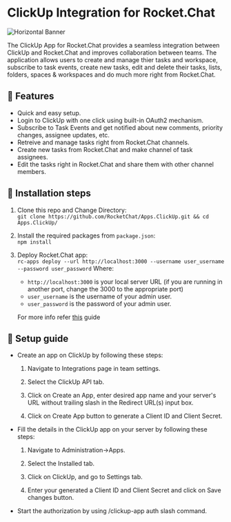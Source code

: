 # ClickUp Integration for Rocket.Chat

![Horizontal Banner](https://user-images.githubusercontent.com/65130881/188604007-e3a39ba1-9536-48cd-8955-e874c02f543c.png)

The ClickUp App for Rocket.Chat  provides a seamless integration between ClickUp and Rocket.Chat and improves collaboration between teams.
The application allows users to create and manage thier tasks and workspace, subscribe to task events, create new tasks, edit and delete their tasks, lists, folders, spaces & workspaces and do much more right from Rocket.Chat.


<h2>🚀 Features </h2>
<ul>
  <li>Quick and easy setup.</li> 
  <li>Login to ClickUp with one click using built-in OAuth2 mechanism.</li>
  <li>Subscribe to Task Events and get notified about new comments, priority changes, assignee updates, etc.</li>
  <li>Retreive and manage tasks right from Rocket.Chat channels.</li>
  <li>Create new tasks from Rocket.Chat and make channel of task assignees.</li>
  <li>Edit the tasks right in Rocket.Chat and share them with other channel members.</li>
</ul>


<h2>🔧 Installation steps </h2>

 1. Clone this repo and Change Directory: </br>
 `git clone https://github.com/RocketChat/Apps.ClickUp.git && cd Apps.ClickUp/`

 2. Install the required packages from `package.json`: </br>
	 `npm install`

 3. Deploy Rocket.Chat app: </br>
    `rc-apps deploy --url http://localhost:3000 --username user_username --password user_password`
    Where:
    - `http://localhost:3000` is your local server URL (if you are running in another port, change the 3000 to the appropriate port)
    - `user_username` is the username of your admin user.
    - `user_password` is the password of your admin user.

    For more info refer [this](https://developer.rocket.chat/apps-engine/getting-started/rocket.chat-app-engine-cli) guide

<h2>📲 Setup guide </h2>
 <ul>
  <li> Create an app on ClickUp by following these steps:</li> 
  
  1. Navigate to Integrations  page in team settings. 
  
  2. Select the ClickUp API tab.
  
  3. Click on Create an App, enter desired app name and your server's URL without trailing slash in the Redirect URL(s) input box.
  
  4. Click on Create App button to generate a Client ID and Client Secret.
  
  <li>Fill the details in the ClickUp app on your server by following these steps:</li>
  
  1. Navigate to Administration->Apps. 
  
  2. Select the Installed tab.
  
  3. Click on ClickUp, and go to Settings tab.
  
  4. Enter your generated a Client ID and Client Secret and click on Save changes button.
  
  <li>Start the authorization by using /clickup-app auth slash command.</li>
</ul>


